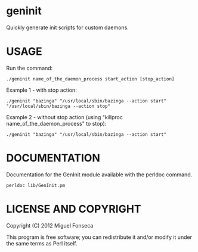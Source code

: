 geninit
=======

Quickly generate init scripts for custom daemons.

USAGE
=====

Run the command:

	./geninit name_of_the_daemon_process start_action [stop_action]

Example 1 - with stop action:

	./geninit "bazinga" "/usr/local/sbin/bazinga --action start" "/usr/local/sbin/bazinga --action stop"

Example 2 - without stop action (using "killproc name_of_the_daemon_process" to stop):

	./geninit "bazinga" "/usr/local/sbin/bazinga --action start"

DOCUMENTATION
=============

Documentation for the GenInit module available with the perldoc command.

	perldoc lib/GenInit.pm

LICENSE AND COPYRIGHT
=====================

Copyright (C) 2012 Miguel Fonseca

This program is free software; you can redistribute it and/or modify it under the same terms as Perl itself.

